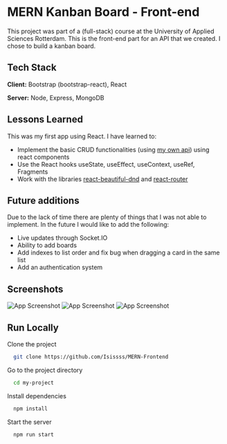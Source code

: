 
# MERN Kanban Board - Front-end

This project was part of a (full-stack) course at the University of Applied Sciences Rotterdam. This is the front-end part for an API that we created. I chose to build a kanban board. 
## Tech Stack

**Client:** Bootstrap (bootstrap-react), React 

**Server:** Node, Express, MongoDB


## Lessons Learned
This was my first app using React. I have learned to:
- Implement the basic CRUD functionalities (using [my own api](https://github.com/Isissss/MERN-Frontend)) using react components
- Use the React hooks useState, useEffect, useContext, useRef, Fragments
- Work with the libraries [react-beautiful-dnd](https://github.com/atlassian/react-beautiful-dnd) and [react-router](https://reactrouter.com/en/main)
 

## Future additions
Due to the lack of time there are plenty of things that I was not able to implement. In the future I would like to add the following:
- Live updates through Socket.IO 
- Ability to add boards
- Add indexes to list order and fix bug when dragging a card in the same list
- Add an authentication system
## Screenshots

![App Screenshot](https://i.imgur.com/xGWhVTF.png)
![App Screenshot](https://i.imgur.com/GvzDjWr.png)
![App Screenshot](https://i.imgur.com/jpgVMIL.png)
## Run Locally

Clone the project

```bash
  git clone https://github.com/Isissss/MERN-Frontend
```

Go to the project directory

```bash
  cd my-project
```

Install dependencies

```bash
  npm install
```

Start the server

```bash
  npm run start
```

